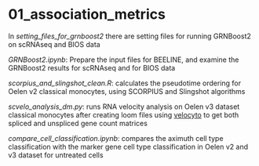 # 01_association_metrics


In *setting_files_for_grnboost2* there are setting files for running GRNBoost2 on scRNAseq and BIOS data

*GRNBoost2.ipynb*: Prepare the input files for BEELINE, and examine the GRNBoost2 results for scRNAseq and for BIOS data

*scorpius_and_slingshot_clean.R*: calculates the pseudotime ordering for Oelen v2 classical monocytes, using SCORPIUS and Slingshot algorithms

*scvelo_analysis_dm.py*: runs RNA velocity analysis on Oelen v3 dataset classical monocytes after creating loom files using [velocyto](http://velocyto.org/velocyto.py/tutorial/cli.html) to get both spliced and unspliced gene count matrices

*compare_cell_classification.ipynb*: compares the aximuth cell type classification with the marker gene cell type classification in Oelen v2 and v3 dataset for untreated cells
